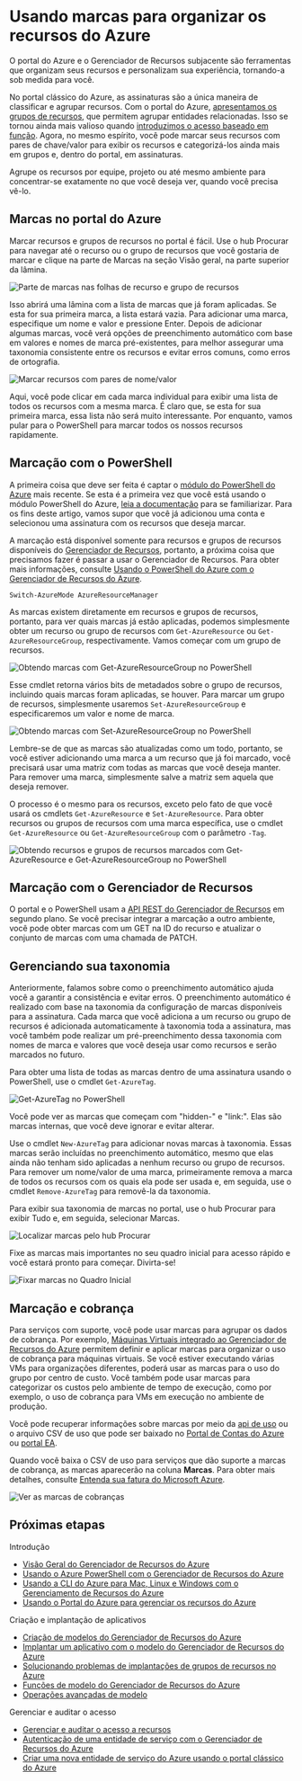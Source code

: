 <properties 
	pageTitle="Usando marcas para organizar os recursos do Azure" 
	description="Mostra como aplicar marcas para organizar os recursos para cobrança e gerenciamento." 
	services="azure-resource-manager" 
	documentationCenter="" 
	authors="tfitzmac"
	manager="wpickett" 
	editor=""/>

<tags 
	ms.service="azure-resource-manager" 
	ms.workload="multiple" 
	ms.tgt_pltfrm="AzurePortal" 
	ms.devlang="na" 
	ms.topic="article" 
	ms.date="07/15/2015" 
	ms.author="tomfitz"/>


# Usando marcas para organizar os recursos do Azure

O portal do Azure e o Gerenciador de Recursos subjacente são ferramentas que organizam seus recursos e personalizam sua experiência, tornando-a sob medida para você.

No portal clássico do Azure, as assinaturas são a única maneira de classificar e agrupar recursos. Com o portal do Azure, [apresentamos os grupos de recursos](./resource-group-portal.md), que permitem agrupar entidades relacionadas. Isso se tornou ainda mais valioso quando [introduzimos o acesso baseado em função](./role-based-access-control-configure.md). Agora, no mesmo espírito, você pode marcar seus recursos com pares de chave/valor para exibir os recursos e categorizá-los ainda mais em grupos e, dentro do portal, em assinaturas.

Agrupe os recursos por equipe, projeto ou até mesmo ambiente para concentrar-se exatamente no que você deseja ver, quando você precisa vê-lo.


## Marcas no portal do Azure

Marcar recursos e grupos de recursos no portal é fácil. Use o hub Procurar para navegar até o recurso ou o grupo de recursos que você gostaria de marcar e clique na parte de Marcas na seção Visão geral, na parte superior da lâmina.

![Parte de marcas nas folhas de recurso e grupo de recursos](./media/resource-group-using-tags/rgblade.png)

Isso abrirá uma lâmina com a lista de marcas que já foram aplicadas. Se esta for sua primeira marca, a lista estará vazia. Para adicionar uma marca, especifique um nome e valor e pressione Enter. Depois de adicionar algumas marcas, você verá opções de preenchimento automático com base em valores e nomes de marca pré-existentes, para melhor assegurar uma taxonomia consistente entre os recursos e evitar erros comuns, como erros de ortografia.

![Marcar recursos com pares de nome/valor](./media/resource-group-using-tags/tag-resources.png)

Aqui, você pode clicar em cada marca individual para exibir uma lista de todos os recursos com a mesma marca. É claro que, se esta for sua primeira marca, essa lista não será muito interessante. Por enquanto, vamos pular para o PowerShell para marcar todos os nossos recursos rapidamente.


## Marcação com o PowerShell

A primeira coisa que deve ser feita é captar o [módulo do PowerShell do Azure](./install-configure-powershell.md) mais recente. Se esta é a primeira vez que você está usando o módulo PowerShell do Azure, [leia a documentação](./install-configure-powershell.md) para se familiarizar. Para os fins deste artigo, vamos supor que você já adicionou uma conta e selecionou uma assinatura com os recursos que deseja marcar.

A marcação está disponível somente para recursos e grupos de recursos disponíveis do [Gerenciador de Recursos](http://msdn.microsoft.com/library/azure/dn790568.aspx), portanto, a próxima coisa que precisamos fazer é passar a usar o Gerenciador de Recursos. Para obter mais informações, consulte [Usando o PowerShell do Azure com o Gerenciador de Recursos do Azure](powershell-azure-resource-manager.md).

    Switch-AzureMode AzureResourceManager

As marcas existem diretamente em recursos e grupos de recursos, portanto, para ver quais marcas já estão aplicadas, podemos simplesmente obter um recurso ou grupo de recursos com `Get-AzureResource` ou `Get-AzureResourceGroup`, respectivamente. Vamos começar com um grupo de recursos.

![Obtendo marcas com Get-AzureResourceGroup no PowerShell](./media/resource-group-using-tags/Get-AzureResourceGroup-in-PowerShell.png)

Esse cmdlet retorna vários bits de metadados sobre o grupo de recursos, incluindo quais marcas foram aplicadas, se houver. Para marcar um grupo de recursos, simplesmente usaremos `Set-AzureResourceGroup` e especificaremos um valor e nome de marca.

![Obtendo marcas com Set-AzureResourceGroup no PowerShell](./media/resource-group-using-tags/Set-AzureResourceGroup-in-PowerShell.png)

Lembre-se de que as marcas são atualizadas como um todo, portanto, se você estiver adicionando uma marca a um recurso que já foi marcado, você precisará usar uma matriz com todas as marcas que você deseja manter. Para remover uma marca, simplesmente salve a matriz sem aquela que deseja remover.

O processo é o mesmo para os recursos, exceto pelo fato de que você usará os cmdlets `Get-AzureResource` e `Set-AzureResource`. Para obter recursos ou grupos de recursos com uma marca específica, use o cmdlet `Get-AzureResource` ou `Get-AzureResourceGroup` com o parâmetro `-Tag`.

![Obtendo recursos e grupos de recursos marcados com Get-AzureResource e Get-AzureResourceGroup no PowerShell](./media/resource-group-using-tags/Get-AzureResourceGroup-with-tags-in-PowerShell.png)


## Marcação com o Gerenciador de Recursos

O portal e o PowerShell usam a [API REST do Gerenciador de Recursos](http://msdn.microsoft.com/library/azure/dn790568.aspx) em segundo plano. Se você precisar integrar a marcação a outro ambiente, você pode obter marcas com um GET na ID do recurso e atualizar o conjunto de marcas com uma chamada de PATCH.


## Gerenciando sua taxonomia

Anteriormente, falamos sobre como o preenchimento automático ajuda você a garantir a consistência e evitar erros. O preenchimento automático é realizado com base na taxonomia da configuração de marcas disponíveis para a assinatura. Cada marca que você adiciona a um recurso ou grupo de recursos é adicionada automaticamente à taxonomia toda a assinatura, mas você também pode realizar um pré-preenchimento dessa taxonomia com nomes de marca e valores que você deseja usar como recursos e serão marcados no futuro.

Para obter uma lista de todas as marcas dentro de uma assinatura usando o PowerShell, use o cmdlet `Get-AzureTag`.

![Get-AzureTag no PowerShell](./media/resource-group-using-tags/Get-AzureTag-in-PowerShell.png)


Você pode ver as marcas que começam com "hidden-" e "link:". Elas são marcas internas, que você deve ignorar e evitar alterar.

Use o cmdlet `New-AzureTag` para adicionar novas marcas à taxonomia. Essas marcas serão incluídas no preenchimento automático, mesmo que elas ainda não tenham sido aplicadas a nenhum recurso ou grupo de recursos. Para remover um nome/valor de uma marca, primeiramente remova a marca de todos os recursos com os quais ela pode ser usada e, em seguida, use o cmdlet `Remove-AzureTag` para removê-la da taxonomia.

Para exibir sua taxonomia de marcas no portal, use o hub Procurar para exibir Tudo e, em seguida, selecionar Marcas.

![Localizar marcas pelo hub Procurar](./media/resource-group-using-tags/browse-tags.png)

Fixe as marcas mais importantes no seu quadro inicial para acesso rápido e você estará pronto para começar. Divirta-se!

![Fixar marcas no Quadro Inicial](./media/resource-group-using-tags/pin-tags.png)

## Marcação e cobrança

Para serviços com suporte, você pode usar marcas para agrupar os dados de cobrança. Por exemplo, [Máquinas Virtuais integrado ao Gerenciador de Recursos do Azure](/virtual-machines/virtual-machines-azurerm-versus-azuresm.md) permitem definir e aplicar marcas para organizar o uso de cobrança para máquinas virtuais. Se você estiver executando várias VMs para organizações diferentes, poderá usar as marcas para o uso do grupo por centro de custo. Você também pode usar marcas para categorizar os custos pelo ambiente de tempo de execução, como por exemplo, o uso de cobrança para VMs em execução no ambiente de produção.

Você pode recuperar informações sobre marcas por meio da [api de uso](billing-usage-rate-card-overview.md) ou o arquivo CSV de uso que pode ser baixado no [Portal de Contas do Azure](https://account.windowsazure.com/) ou [portal EA](https://ea.azure.com).

Quando você baixa o CSV de uso para serviços que dão suporte a marcas de cobrança, as marcas aparecerão na coluna **Marcas**. Para obter mais detalhes, consulte [Entenda sua fatura do Microsoft Azure](billing-understand-your-bill.md).

![Ver as marcas de cobranças](./media/resource-group-using-tags/billing_csv.png)

## Próximas etapas
Introdução

- [Visão Geral do Gerenciador de Recursos do Azure](./resource-group-overview.md)  
- [Usando o Azure PowerShell com o Gerenciador de Recursos do Azure](./powershell-azure-resource-manager.md)
- [Usando a CLI do Azure para Mac, Linux e Windows com o Gerenciamento de Recursos do Azure](./xplat-cli-azure-resource-manager.md)  
- [Usando o Portal do Azure para gerenciar os recursos do Azure](./resource-group-portal.md)  
  
Criação e implantação de aplicativos
  
- [Criação de modelos do Gerenciador de Recursos do Azure](./resource-group-authoring-templates.md)  
- [Implantar um aplicativo com o modelo do Gerenciador de Recursos do Azure](./resource-group-template-deploy.md)  
- [Solucionando problemas de implantações de grupos de recursos no Azure](./resource-group-deploy-debug.md)  
- [Funções de modelo do Gerenciador de Recursos do Azure](./resource-group-template-functions.md)  
- [Operações avançadas de modelo](./resource-group-advanced-template.md)  
  
Gerenciar e auditar o acesso
  
- [Gerenciar e auditar o acesso a recursos](./resource-group-rbac.md)  
- [Autenticação de uma entidade de serviço com o Gerenciador de Recursos do Azure](./resource-group-authenticate-service-principal.md)  
- [Criar uma nova entidade de serviço do Azure usando o portal clássico do Azure](./resource-group-create-service-principal-portal.md)  
  

<!---HONumber=July15_HO3-->